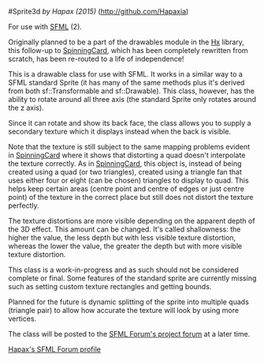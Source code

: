 #Sprite3d
*by Hapax (2015)*
(http://github.com/Hapaxia)

For use with [SFML](http://sfml-dev.org) (2).

Originally planned to be a part of the drawables module in the [Hx](http://github.com/hapaxia/Hx) library, this follow-up to [SpinningCard](https://github.com/Hapaxia/SpinningCard), which has been completely rewritten from scratch, has been re-routed to a life of independence!

This is a drawable class for use with SFML. It works in a similar way to a SFML standard Sprite (it has many of the same methods plus it's derived from both sf::Transformable and sf::Drawable). This class, however, has the ability to rotate around all three axis (the standard Sprite only rotates around the z axis).

Since it can rotate and show its back face, the class allows you to supply a secondary texture which it displays instead when the back is visible.

Note that the texture is still subject to the same mapping problems evident in [SpinningCard](https://github.com/Hapaxia/SpinningCard) where it shows that distorting a quad doesn't interpolate the texture correctly.
As in [SpinningCard](https://github.com/Hapaxia/SpinningCard), this object is, instead of being created using a quad (or two triangles), created using a triangle fan that uses either four or eight (can be chosen) triangles to display to quad. This helps keep certain areas (centre point and centre of edges or just centre point) of the texture in the correct place but still does not distort the texture perfectly.

The texture distortions are more visible depending on the apparent depth of the 3D effect. This amount can be changed. It's called shallowness: the higher the value, the less depth but with less visible texture distortion, whereas the lower the value, the greater the depth but with more visible texture distortion.

This class is a work-in-progress and as such should not be considered complete or final. Some features of the standard sprite are currently missing such as setting custom texture rectangles and getting bounds.

Planned for the future is dynamic splitting of the sprite into multiple quads (triangle pair) to allow how accurate the texture will look by using more vertices.

The class will be posted to the [SFML Forum's project forum](http://en.sfml-dev.org/forums/index.php?board=10.0) at a later time.

[Hapax's SFML Forum profile](http://en.sfml-dev.org/forums/index.php?action=profile;u=13086)

